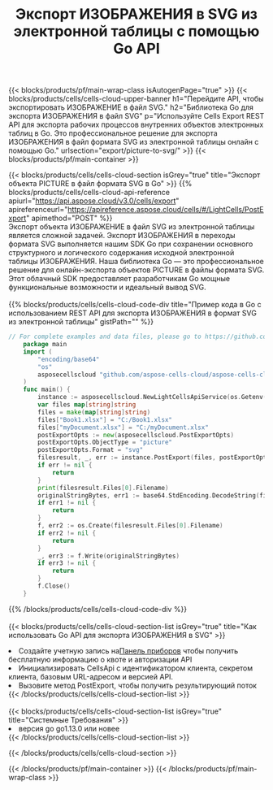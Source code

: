 ﻿---
title:  Экспорт ИЗОБРАЖЕНИЯ в SVG из электронной таблицы с помощью Go API
description: Aspose.Cells Облачный REST API поддерживает экспорт Excel файлов и внутренних объектов в различные форматы файлов. SDK поддерживает различные языки разработки. Среди них Android, C#, Go, Java, NodeJS, Perl, PHP, Python, Ruby и swift.
url: /ru/go/export/picture-to-svg/
---
{{< blocks/products/pf/main-wrap-class isAutogenPage="true" >}}
{{< blocks/products/cells/cells-cloud-upper-banner h1="Перейдите API, чтобы экспортировать ИЗОБРАЖЕНИЕ в файл SVG." h2="Библиотека Go для экспорта ИЗОБРАЖЕНИЯ в файл SVG" p="Используйте Cells Export REST API для экспорта рабочих процессов внутренних объектов электронных таблиц в Go. Это профессиональное решение для экспорта ИЗОБРАЖЕНИЯ в файл формата SVG из электронной таблицы онлайн с помощью Go." urlsection="export/picture-to-svg/" >}}
{{< blocks/products/pf/main-container >}}

{{< blocks/products/cells/cells-cloud-section isGrey="true" title="Экспорт объекта PICTURE в файл формата SVG в Go" >}}
{{% blocks/products/cells/cells-cloud-api-reference apiurl="https://api.aspose.cloud/v3.0/cells/export" apireferenceurl="https://apireference.aspose.cloud/cells/#/LightCells/PostExport" apimethod="POST" %}}
<br/>
Экспорт объекта ИЗОБРАЖЕНИЕ в файл SVG из электронной таблицы является сложной задачей. Экспорт ИЗОБРАЖЕНИЯ в переходы формата SVG выполняется нашим SDK Go при сохранении основного структурного и логического содержания исходной электронной таблицы ИЗОБРАЖЕНИЯ. Наша библиотека Go — это профессиональное решение для онлайн-экспорта объектов PICTURE в файлы формата SVG. Этот облачный SDK предоставляет разработчикам Go мощные функциональные возможности и идеальный вывод SVG.
<br/>
<br/>
{{% blocks/products/cells/cells-cloud-code-div title="Пример кода в Go с использованием REST API для экспорта ИЗОБРАЖЕНИЯ в формат SVG из электронной таблицы" gistPath="" %}}
  
```go
// For complete examples and data files, please go to https://github.com/aspose-cells-cloud/aspose-cells-cloud-go/
    package main
    import (
	    "encoding/base64"
	    "os"
	    asposecellscloud "github.com/aspose-cells-cloud/aspose-cells-cloud-go/v22"
    )
    func main() {
	    instance := asposecellscloud.NewLightCellsApiService(os.Getenv("ProductClientId"), os.Getenv("ProductClientSecret"))
	    var files map[string]string
	    files = make(map[string]string)
	    files["Book1.xlsx"] = "C:/Book1.xlsx"
	    files["myDocument.xlsx"] = "C:/myDocument.xlsx"
	    postExportOpts := new(asposecellscloud.PostExportOpts)
	    postExportOpts.ObjectType = "picture"
	    postExportOpts.Format = "svg"
	    filesresult, _, err := instance.PostExport(files, postExportOpts)
	    if err != nil {
		    return
	    }
	    print(filesresult.Files[0].Filename)
	    originalStringBytes, err1 := base64.StdEncoding.DecodeString(filesresult.Files[0].FileContent)
	    if err1 != nil {
		    return
	    }
	    f, err2 := os.Create(filesresult.Files[0].Filename)
	    if err2 != nil {
		    return
	    }
	    _, err3 := f.Write(originalStringBytes)
	    if err3 != nil {
		    return
	    }
	    f.Close()
    }
```
   
{{% /blocks/products/cells/cells-cloud-code-div %}}
<br/>
<br/>
{{< blocks/products/cells/cells-cloud-section-list isGrey="true" title="Как использовать Go API для экспорта ИЗОБРАЖЕНИЯ в SVG" >}}
<li> Создайте учетную запись на<a href="https://dashboard.aspose.cloud/">Панель приборов</a> чтобы получить бесплатную информацию о квоте и авторизации API</li>
<li>Инициализировать CellsApi с идентификатором клиента, секретом клиента, базовым URL-адресом и версией API.</li>
<li>Вызовите метод PostExport, чтобы получить результирующий поток</li>
{{< /blocks/products/cells/cells-cloud-section-list >}}
<br/>
<br/>
{{< blocks/products/cells/cells-cloud-section-list isGrey="true" title="Системные Требования" >}}
<li>версия go go1.13.0 или новее</li>
{{< /blocks/products/cells/cells-cloud-section-list >}}

{{< /blocks/products/cells/cells-cloud-section >}}

{{< /blocks/products/pf/main-container >}}
{{< /blocks/products/pf/main-wrap-class >}}
